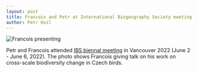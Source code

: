 ```yaml
---
layout: post
title: Francois and Petr at International Biogeography Society meeting in Vancouver
author: Petr Keil
---
```


![Francois presenting](/images/news/Franocois_Vancouver.jpg)

Petr and Francois attended [IBS biennal meeting](https://www.biogeography.org/meetings/vancouver-2022/) in Vancouver 2022 (June 2 - June 6, 2022). The photo shows Francois giving talk on his work on cross-scale biodiversity change in Czech birds.




